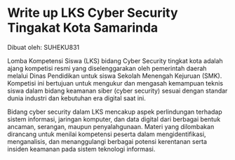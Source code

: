 # Write up LKS Cyber Security Tingakat Kota Samarinda
Dibuat oleh: SUHEKU831

Lomba Kompetensi Siswa (LKS) bidang Cyber Security tingkat kota adalah ajang kompetisi resmi yang diselenggarakan oleh pemerintah daerah melalui Dinas Pendidikan untuk siswa Sekolah Menengah Kejuruan (SMK). Kompetisi ini bertujuan untuk mengukur dan mengasah kemampuan teknis siswa dalam bidang keamanan siber (cyber security) sesuai dengan standar dunia industri dan kebutuhan era digital saat ini.

Bidang cyber security dalam LKS mencakup aspek perlindungan terhadap sistem informasi, jaringan komputer, dan data digital dari berbagai bentuk ancaman, serangan, maupun penyalahgunaan. Materi yang dilombakan dirancang untuk menilai kompetensi peserta dalam mengidentifikasi, menganalisis, dan menanggulangi berbagai potensi kerentanan serta insiden keamanan pada sistem teknologi informasi.
